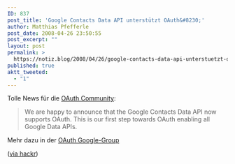 ```yaml
---
ID: 837
post_title: 'Google Contacts Data API unterstützt OAuth&#8230;'
author: Matthias Pfefferle
post_date: 2008-04-26 23:50:55
post_excerpt: ""
layout: post
permalink: >
  https://notiz.blog/2008/04/26/google-contacts-data-api-unterstuetzt-oauth/
published: true
aktt_tweeted:
  - "1"
---
```

Tolle News für die <a href="http://oauth.net/">OAuth Community</a>:

<blockquote>We are happy to announce that the Google Contacts Data API now supports OAuth. This is our first step towards OAuth enabling all Google Data APIs.</blockquote>

Mehr dazu in der <a href="http://groups.google.com/group/oauth/browse_thread/thread/75ee6d973930c791">OAuth Google-Group</a>

(<a href="http://hackr.de/2008/04/26/gauth">via hackr</a>)